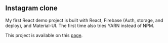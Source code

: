 ## Instagram clone

My first React demo project is built with React, Firebase (Auth, storage, and deploy), and Material-UI.
The first time also tries YARN instead of NPM.

This project is available on this [page](https://instagram-clone-react-29e41.web.app/).
